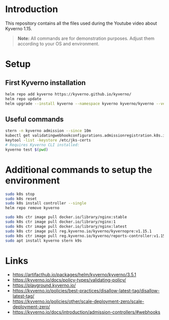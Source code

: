 # Introduction

This repository contains all the files used during the Youtube video about Kyverno 1.15.

> **Note:** All commands are for demonstration purposes. Adjust them according to your OS and environment.

# Setup

## First Kyverno installation

```bash
helm repo add kyverno https://kyverno.github.io/kyverno/
helm repo update
helm upgrade --install kyverno --namespace kyverno kyverno/kyverno --version 3.5.1 --values install/first-installation.yaml --create-namespace
```

## Useful commands

```bash
stern -n kyverno admission --since 10m
kubectl get validatingwebhookconfigurations.admissionregistration.k8s.io kyverno-resource-validating-webhook-cfg -o yaml
keytool -list -keystore /etc/jks-certs
# Requires Kyverno CLI installed:
kyverno test $(pwd)
```

# Additional commands to setup the environment

```bash
sudo k0s stop
sudo k0s reset
sudo k0s install controller --single
helm repo remove kyverno

sudo k0s ctr image pull docker.io/library/nginx:stable
sudo k0s ctr image pull docker.io/library/nginx:1
sudo k0s ctr image pull docker.io/library/nginx:latest
sudo k0s ctr image pull reg.kyverno.io/kyverno/kyvernopre:v1.15.1
sudo k0s ctr image pull reg.kyverno.io/kyverno/reports-controller:v1.15.1
sudo apt install kyverno stern k9s
```

# Links

* https://artifacthub.io/packages/helm/kyverno/kyverno/3.5.1
* https://kyverno.io/docs/policy-types/validating-policy/
* https://playground.kyverno.io/
* https://kyverno.io/policies/best-practices/disallow-latest-tag/disallow-latest-tag/
* https://kyverno.io/policies/other/scale-deployment-zero/scale-deployment-zero/
* https://kyverno.io/docs/introduction/admission-controllers/#webhooks


